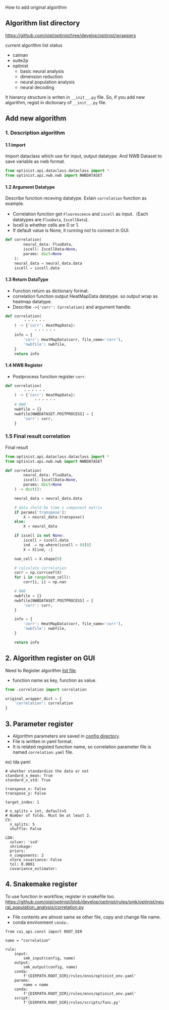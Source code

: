 How to add original algorithm

## Algorithm list directory
https://github.com/oist/optinist/tree/develop/optinist/wrappers

current algorithm list status
- caiman
- suite2p
- optinist
    - basic neural analysis
    - dimension reduction
    - neural population analysis
    - neural decoding

It hierarcy structure is writen in `__init__.py` file.
So, if you add new algorithm, regist in dictionary of `__init__.py` file.


## Add new algorithm

### 1. Description algorithm

#### 1.1 import
Import dataclass which use for input, output datatype.
And NWB Dataset to save variable as nwb format.
```python
from optinist.api.dataclass.dataclass import *
from optinist.api.nwb.nwb import NWBDATASET
```

#### 1.2 Argument Datatype
Describe function receving datatype.
Exlain `correlation` function as example.  
- Correlation function get `Fluorescence` and `iscell` as input.（Each datatypes are `FluoData`, `IscellData`).
- Iscell is whether cells are 0 or 1.
- If default value is None, it running not to connect in GUI.
```python
def correlation(
        neural_data: FluoData,
        iscell: IscellData=None,
        params: dict=None
    ):
    neural_data = neural_data.data
    iscell = iscell.data
```

#### 1.3 Return DataType
- Function return as dictionary format.
- correlation function output HeatMapData datatype. so output wrap as heatmap datatype. 
- Describe `->{'corr': Correlation}` and argument handle.

```python
def correlation(
        ・・・・・・
    ) -> {'corr': HeatMapData}:
　　　　　　 　・・・・・・
    info = {
        'corr': HeatMapData(corr, file_name='corr'),
        'nwbfile': nwbfile,
    }
    return info
```

#### 1.4 NWB Register
- Postprocess function register `corr`.

```python
def correlation(
        ・・・・・・
    ) -> {'corr': HeatMapData}:
　　　　　　 　・・・・・・
    # NWB
    nwbfile = {}
    nwbfile[NWBDATASET.POSTPROCESS] = {
        'corr': corr,
    }
```


### 1.5 Final result correlation
Final result

```python
from optinist.api.dataclass.dataclass import *
from optinist.api.nwb.nwb import NWBDATASET

def correlation(
        neural_data: FluoData,
        iscell: IscellData=None,
        params: dict=None
    ) -> dict():

    neural_data = neural_data.data

    # data shold be time x component matrix
    if params['transpose']:
        X = neural_data.transpose()
    else:
        X = neural_data

    if iscell is not None:
        iscell = iscell.data
        ind  = np.where(iscell > 0)[0]
        X = X[ind, :]

    num_cell = X.shape[0]

    # calculate correlation
    corr = np.corrcoef(X)
    for i in range(num_cell):
        corr[i, i] = np.nan

    # NWB
    nwbfile = {}
    nwbfile[NWBDATASET.POSTPROCESS] = {
        'corr': corr,
    }

    info = {
        'corr': HeatMapData(corr, file_name='corr'),
        'nwbfile': nwbfile,
    }

    return info
```


## 2. Algorithm register on GUI
Need to Register algorithm [list file](https://github.com/oist/optinist/blob/develop/optinist/wrappers/optinist_wrapper/neural_population_analysis/__init__.py).
- function name as key, function as value.

```python
from .correlation import correlation

original_wrapper_dict = {
    'correlation': correlation
}
```

## 3. Parameter register
- Algorithm parameters are saved in [config directory](https://github.com/oist/optinist/tree/main/optinist/config).
- File is written in yaml format.
- It is related registed function name, so correlation parameter file is named `correlation.yaml` file.

ex)
lda.yaml
```
# whether standardize the data or not
standard_x_mean: True
standard_x_std: True

transpose_x: False
transpose_y: False

target_index: 1

# n_splits = int, default=5
# Number of folds. Must be at least 2.
CV:
  n_splits: 5
  shuffle: False

LDA:
  solver: 'svd'
  shrinkage:
  priors:
  n_components: 2
  store_covariance: False
  tol: 0.0001
  covariance_estimator:
```


## 4. Snakemake register
To use function in workflow, register in snakefile too.
https://github.com/oist/optinist/blob/develop/optinist/rules/smk/optinist/neural_population_analysis/correlation.py

- File contents are almost same as other file, copy and change file name.
- conda environment `conda:`.

```
from cui_api.const import ROOT_DIR

name = "correlation"

rule:
    input:
        smk_input(config, name)
    output:
        smk_output(config, name)
    conda:
        f'{DIRPATH.ROOT_DIR}/rules/envs/optinist_env.yaml'
    params:
        name = name
    conda:
        f'{DIRPATH.ROOT_DIR}/rules/envs/optinist_env.yaml'
    script:
        f'{DIRPATH.ROOT_DIR}/rules/scripts/func.py'
```
